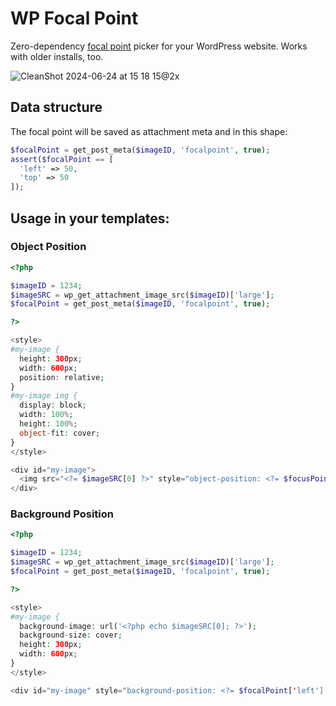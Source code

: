 # WP Focal Point

Zero-dependency [focal point]([url](https://en.wikipedia.org/wiki/Focus_(optics))) picker for your WordPress website. Works with older installs, too.

![CleanShot 2024-06-24 at 15 18 15@2x](https://github.com/hirasso/wp-focalpoint/assets/869813/3717cedb-d1db-4192-b24d-9997e48432c9)

## Data structure

The focal point will be saved as attachment meta and in this shape:

```php
$focalPoint = get_post_meta($imageID, 'focalpoint', true);
assert($focalPoint == [
  'left' => 50,
  'top' => 50
]);
```

## Usage in your templates:

### Object Position

```php
<?php 

$imageID = 1234;
$imageSRC = wp_get_attachment_image_src($imageID)['large'];
$focalPoint = get_post_meta($imageID, 'focalpoint', true);

?>

<style>
#my-image {
  height: 300px;
  width: 600px;
  position: relative;
}
#my-image img {
  display: block;
  width: 100%;
  height: 100%;
  object-fit: cover;
}
</style>

<div id="my-image">
  <img src="<?= $imageSRC[0] ?>" style="object-position: <?= $focusPoint['left'] ?? 50 ?>% <?= $focusPoint['top'] ?? 50 ?>%;">
</div>
```

### Background Position

```php
<?php 

$imageID = 1234;
$imageSRC = wp_get_attachment_image_src($imageID)['large'];
$focalPoint = get_post_meta($imageID, 'focalpoint', true);

?>

<style>
#my-image {
  background-image: url('<?php echo $imageSRC[0]; ?>');
  background-size: cover;
  height: 300px;
  width: 600px;
}
</style>

<div id="my-image" style="background-position: <?= $focalPoint['left'] ?? 50 ?>% <?= $focalPoint['top'] ?? 50 ?>%;"></div>
```
